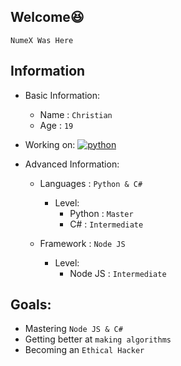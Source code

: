 ## Welcome😆
`NumeX Was Here`

## Information
- Basic Information:
  - Name : `Christian`
  - Age : `19`

- Working on:
[![python](https://img.shields.io/badge/Python-3776AB?style=for-the-badge&logo=python&logoColor=white)](https://www.python.org/)

- Advanced Information:
  - Languages : `Python & C#`
    - Level:
      - Python : `Master`
      - C# : `Intermediate`

  - Framework : `Node JS`
    - Level:
      - Node JS : `Intermediate`

## Goals:
  - Mastering `Node JS & C#`
  - Getting better at `making algorithms`
  - Becoming an `Ethical Hacker`
